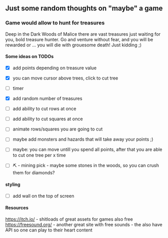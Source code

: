 ## Just some random thoughts on "maybe" a game

### Game would allow to hunt for treasures

Deep in the Dark Woods of Malice there are vast treasures just waiting for you, bold treasure hunter. Go and venture without fear, and you will be rewarded or ... you will die with grouesome death!
Just kidding ;)

#### Some ideas on TODOs

- [x] add points depending on treasure value
- [x] you can move cursor above trees, click to cut tree
- [ ] timer
- [x] add random number of treasures
- [ ] add ability to cut rows at once
- [ ] add ability to cut squares at once
- [ ] animate rows/squares you are going to cut

- [ ] maybe add monsters and hazards that will take away your points ;)
- [ ] maybe: you can move untill you spend all points, after that you are able to cut one tree per x time
- [ ] ⛏️ - mining pick - maybe some stones in the woods, so you can crush them for diamonds?

#### styling

- [ ] add wall on the top of screen

#### Resources

https://itch.io/ - shitloads of great assets for games also free
https://freesound.org/ - another great site with free sounds - the also have API so one can play to their heart content
